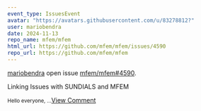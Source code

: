```yaml
---
event_type: IssuesEvent
avatar: "https://avatars.githubusercontent.com/u/83278812?"
user: mariobendra
date: 2024-11-13
repo_name: mfem/mfem
html_url: https://github.com/mfem/mfem/issues/4590
repo_url: https://github.com/mfem/mfem
---
```


<a href='https://github.com/mariobendra' target='_blank'>mariobendra</a> open issue <a href='https://github.com/mfem/mfem/issues/4590' target='_blank'>mfem/mfem#4590</a>.

<p>Linking Issues with SUNDIALS and MFEM</p><small>Hello everyone,...</small><a href='https://github.com/mfem/mfem/issues/4590' target='_blank'>View Comment</a>